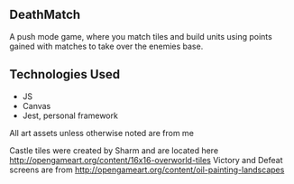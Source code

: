 ## DeathMatch

A push mode game, where you match tiles and build units using points gained with matches to take over the enemies base.

## Technologies Used

* JS
* Canvas
* Jest, personal framework

All art assets unless otherwise noted are from me

Castle tiles were created by Sharm and are located here http://opengameart.org/content/16x16-overworld-tiles
Victory and Defeat screens are from http://opengameart.org/content/oil-painting-landscapes